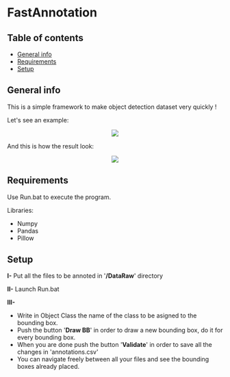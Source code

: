 # FastAnnotation

## Table of contents
* [General info](#general-info)
* [Requirements](#requirements)
* [Setup](#setup)

## General info

This is a simple framework to make object detection dataset very quickly !

Let's see an example:

<p align="center">
<img src="https://user-images.githubusercontent.com/65224852/150709016-6619a8ec-3139-4409-86d4-f004247ebe4a.PNG">
</p>

And this is how the result look:

<p align="center">
<img src="https://user-images.githubusercontent.com/65224852/150709583-b323e8dc-782a-4e06-ae7a-b0b1a275f49a.PNG">
</p>

## Requirements

Use Run.bat to execute the program.

Libraries:
* Numpy
* Pandas
* Pillow

## Setup

**I-** Put all the files to be annoted in '**/DataRaw**' directory

**II-** Launch Run.bat

**III-**
* Write in Object Class the name of the class to be asigned to the bounding box.
* Push the button '**Draw BB**' in order to draw a new bounding box, do it for every bounding box.
* When you are done push the button '**Validate**' in order to save all the changes in 'annotations.csv'
* You can navigate freely between all your files and see the bounding boxes already placed.

